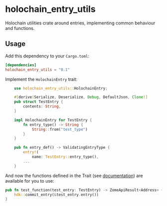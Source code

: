 # holochain_entry_utils

Holochain utilities crate around entries, implementing common behaviour and functions.

## Usage

Add this dependency to your `Cargo.toml`:

```toml
[dependencies]
holochain_entry_utils = "0.1"
```

Implement the `HolochainEntry` trait:

```rust
    use holochain_entry_utils::HolochainEntry;

    #[derive(Serialize, Deserialize, Debug, DefaultJson, Clone)]
    pub struct TestEntry {
        contents: String,
    }

    impl HolochainEntry for TestEntry {
        fn entry_type() -> String {
            String::from("test_type")
        }
    }

    pub fn entry_def() -> ValidatingEntryType {
        entry!(
            name: TestEntry::entry_type(),
        ...
    }
```

And now the functions defined in the Trait (see [documentation](https://docs.rs/holochain_entry_utils)) are available for you to use:

```rust
pub fn test_function(test_entry: TestEntry) -> ZomeApiResult<Address> {
    hdk::commit_entry(&test_entry.entry())
} 
```
